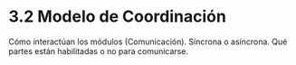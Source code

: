 # 3.2 Modelo de Coordinación

Cómo interactúan los módulos (Comunicación). Síncrona o asíncrona.
Qué partes están habilitadas o no para comunicarse.